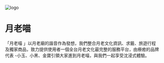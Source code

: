 ![logo]()
# 月老喵

「月老喵 」以月老廟的諧音作為發想，我們整合月老文化資訊、求籤、旅遊行程及獨家商品，致力提供使用者一個全台月老文化最完整的服務平台，由療癒的品牌代表 -小玉、小黑、金寶引領大家進到月老喵，與我們一起享受沈浸式體驗。